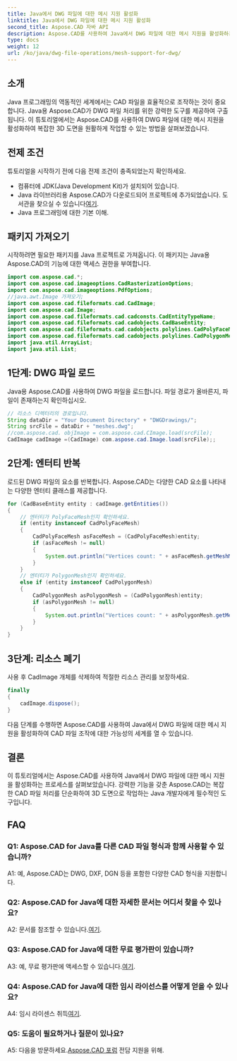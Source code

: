 ```yaml
---
title: Java에서 DWG 파일에 대한 메시 지원 활성화
linktitle: Java에서 DWG 파일에 대한 메시 지원 활성화
second_title: Aspose.CAD 자바 API
description: Aspose.CAD를 사용하여 Java에서 DWG 파일에 대한 메시 지원을 활성화하는 방법을 알아보세요. 원활한 3D 도면 조작을 위한 단계별 가이드입니다. #Java프로그래밍 #CAD파일
type: docs
weight: 12
url: /ko/java/dwg-file-operations/mesh-support-for-dwg/
---
```

## 소개

Java 프로그래밍의 역동적인 세계에서는 CAD 파일을 효율적으로 조작하는 것이 중요합니다. Java용 Aspose.CAD가 DWG 파일 처리를 위한 강력한 도구를 제공하여 구출됩니다. 이 튜토리얼에서는 Aspose.CAD를 사용하여 DWG 파일에 대한 메시 지원을 활성화하여 복잡한 3D 도면을 원활하게 작업할 수 있는 방법을 살펴보겠습니다.

## 전제 조건

튜토리얼을 시작하기 전에 다음 전제 조건이 충족되었는지 확인하세요.
- 컴퓨터에 JDK(Java Development Kit)가 설치되어 있습니다.
-  Java 라이브러리용 Aspose.CAD가 다운로드되어 프로젝트에 추가되었습니다. 도서관을 찾으실 수 있습니다[여기](https://releases.aspose.com/cad/java/).
- Java 프로그래밍에 대한 기본 이해.

## 패키지 가져오기

시작하려면 필요한 패키지를 Java 프로젝트로 가져옵니다. 이 패키지는 Java용 Aspose.CAD의 기능에 대한 액세스 권한을 부여합니다.

```java
import com.aspose.cad.*;
import com.aspose.cad.imageoptions.CadRasterizationOptions;
import com.aspose.cad.imageoptions.PdfOptions;
//java.awt.Image 가져오기;
import com.aspose.cad.fileformats.cad.CadImage;
import com.aspose.cad.Image;
import com.aspose.cad.fileformats.cad.cadconsts.CadEntityTypeName;
import com.aspose.cad.fileformats.cad.cadobjects.CadBaseEntity;
import com.aspose.cad.fileformats.cad.cadobjects.polylines.CadPolyFaceMesh;
import com.aspose.cad.fileformats.cad.cadobjects.polylines.CadPolygonMesh;
import java.util.ArrayList;
import java.util.List;

```

## 1단계: DWG 파일 로드

Java용 Aspose.CAD를 사용하여 DWG 파일을 로드합니다. 파일 경로가 올바른지, 파일이 존재하는지 확인하십시오.

```java
// 리소스 디렉터리의 경로입니다.
String dataDir = "Your Document Directory" + "DWGDrawings/";
String srcFile = dataDir + "meshes.dwg";
//com.aspose.cad. objImage = com.aspose.cad.CImage.load(srcFile);
CadImage cadImage =(CadImage) com.aspose.cad.Image.load(srcFile);;
```

## 2단계: 엔터티 반복

로드된 DWG 파일의 요소를 반복합니다. Aspose.CAD는 다양한 CAD 요소를 나타내는 다양한 엔터티 클래스를 제공합니다.

```java
for (CadBaseEntity entity : cadImage.getEntities())
{
    // 엔터티가 PolyFaceMesh인지 확인하세요.
    if (entity instanceof CadPolyFaceMesh)
    {
        CadPolyFaceMesh asFaceMesh = (CadPolyFaceMesh)entity;
        if (asFaceMesh != null)
        {
            System.out.println("Vertices count: " + asFaceMesh.getMeshMVertexCount());
        }
    }
    // 엔터티가 PolygonMesh인지 확인하세요.
    else if (entity instanceof CadPolygonMesh)
    {
        CadPolygonMesh asPolygonMesh = (CadPolygonMesh)entity;
        if (asPolygonMesh != null)
        {
            System.out.println("Vertices count: " + asPolygonMesh.getMeshMVertexCount());
        }
    }
}
```

## 3단계: 리소스 폐기

사용 후 CadImage 개체를 삭제하여 적절한 리소스 관리를 보장하세요.

```java
finally
{
    cadImage.dispose();
}
```

다음 단계를 수행하면 Aspose.CAD를 사용하여 Java에서 DWG 파일에 대한 메시 지원을 활성화하여 CAD 파일 조작에 대한 가능성의 세계를 열 수 있습니다.

## 결론

이 튜토리얼에서는 Aspose.CAD를 사용하여 Java에서 DWG 파일에 대한 메시 지원을 활성화하는 프로세스를 살펴보았습니다. 강력한 기능을 갖춘 Aspose.CAD는 복잡한 CAD 파일 처리를 단순화하여 3D 도면으로 작업하는 Java 개발자에게 필수적인 도구입니다.

## FAQ

### Q1: Aspose.CAD for Java를 다른 CAD 파일 형식과 함께 사용할 수 있습니까?

A1: 예, Aspose.CAD는 DWG, DXF, DGN 등을 포함한 다양한 CAD 형식을 지원합니다.

### Q2: Aspose.CAD for Java에 대한 자세한 문서는 어디서 찾을 수 있나요?

 A2: 문서를 참조할 수 있습니다.[여기](https://reference.aspose.com/cad/java/).

### Q3: Aspose.CAD for Java에 대한 무료 평가판이 있습니까?

 A3: 예, 무료 평가판에 액세스할 수 있습니다.[여기](https://releases.aspose.com/).

### Q4: Aspose.CAD for Java에 대한 임시 라이선스를 어떻게 얻을 수 있나요?

 A4: 임시 라이센스 취득[여기](https://purchase.aspose.com/temporary-license/).

### Q5: 도움이 필요하거나 질문이 있나요?

A5: 다음을 방문하세요.[Aspose.CAD 포럼](https://forum.aspose.com/c/cad/19) 전담 지원을 위해.
